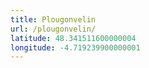```yaml
---
title: Plougonvelin
url: /plougonvelin/
latitude: 48.341511600000004
longitude: -4.719239900000001
---
```

